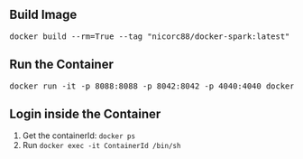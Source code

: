 ## Build Image
<pre>docker build --rm=True --tag "nicorc88/docker-spark:latest" .
</pre>

## Run the Container
<pre>docker run -it -p 8088:8088 -p 8042:8042 -p 4040:4040 docker-spark:latest
</pre>

## Login inside the Container
1.  Get the containerId: `docker ps `
2.  Run `docker exec -it ContainerId /bin/sh`
